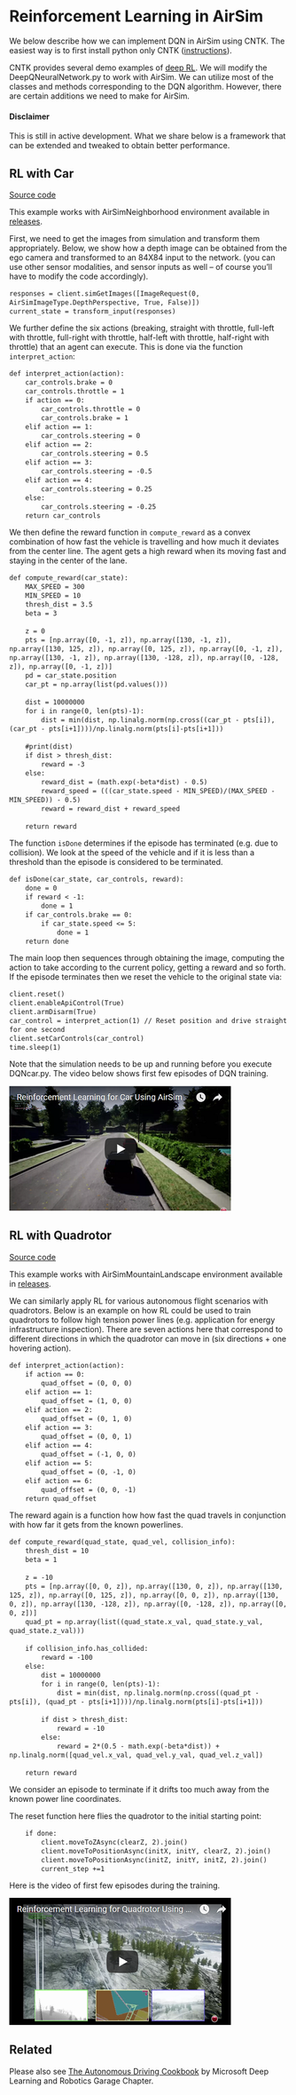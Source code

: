 # Reinforcement Learning in AirSim

We below describe how we can implement DQN in AirSim using CNTK. The easiest way is to first install python only CNTK ([instructions](https://docs.microsoft.com/en-us/cognitive-toolkit/setup-windows-python?tabs=cntkpy22)).

CNTK provides several demo examples of [deep RL](https://github.com/Microsoft/CNTK/tree/master/Examples/ReinforcementLearning). We will modify the DeepQNeuralNetwork.py to work with AirSim. We can utilize most of the classes and methods corresponding to the DQN algorithm. However, there are certain additions we need to make for AirSim.

#### Disclaimer
This is still in active development. What we share below is a framework that can be extended and tweaked to obtain better performance.

## RL with Car

[Source code](../PythonClient/car/DQNcar.py)

This example works with AirSimNeighborhood environment available in [releases](https://github.com/Microsoft/AirSim/releases).

First, we need to get the images from simulation and transform them appropriately. Below, we show how a depth image can be obtained from the ego camera and transformed to an 84X84 input to the network. (you can use other sensor modalities, and sensor inputs as well – of course you’ll have to modify the code accordingly).

```
responses = client.simGetImages([ImageRequest(0, AirSimImageType.DepthPerspective, True, False)])
current_state = transform_input(responses)
```

We further define the six actions (breaking, straight with throttle, full-left with throttle, full-right with throttle, half-left with throttle, half-right with throttle) that an agent can execute. This is done via the function `interpret_action`:

```
def interpret_action(action):
    car_controls.brake = 0
    car_controls.throttle = 1
    if action == 0:
        car_controls.throttle = 0
        car_controls.brake = 1
    elif action == 1:
        car_controls.steering = 0
    elif action == 2:
        car_controls.steering = 0.5
    elif action == 3:
        car_controls.steering = -0.5
    elif action == 4:
        car_controls.steering = 0.25
    else:
        car_controls.steering = -0.25
    return car_controls
```

We then define the reward function in `compute_reward` as a convex combination of how fast the vehicle is travelling and how much it deviates from the center line. The agent gets a high reward when its moving fast and staying in the center of the lane.

```
def compute_reward(car_state):
    MAX_SPEED = 300
    MIN_SPEED = 10
    thresh_dist = 3.5
    beta = 3

    z = 0
    pts = [np.array([0, -1, z]), np.array([130, -1, z]), np.array([130, 125, z]), np.array([0, 125, z]), np.array([0, -1, z]), np.array([130, -1, z]), np.array([130, -128, z]), np.array([0, -128, z]), np.array([0, -1, z])]
    pd = car_state.position
    car_pt = np.array(list(pd.values()))

    dist = 10000000
    for i in range(0, len(pts)-1):
        dist = min(dist, np.linalg.norm(np.cross((car_pt - pts[i]), (car_pt - pts[i+1])))/np.linalg.norm(pts[i]-pts[i+1]))

    #print(dist)
    if dist > thresh_dist:
        reward = -3
    else:
        reward_dist = (math.exp(-beta*dist) - 0.5)
        reward_speed = (((car_state.speed - MIN_SPEED)/(MAX_SPEED - MIN_SPEED)) - 0.5)
        reward = reward_dist + reward_speed

    return reward
```

The function `isDone` determines if the episode has terminated (e.g. due to collision). We look at the speed of the vehicle and if it is less than a threshold than the episode is considered to be terminated.

```
def isDone(car_state, car_controls, reward):
    done = 0
    if reward < -1:
        done = 1
    if car_controls.brake == 0:
        if car_state.speed <= 5:
            done = 1
    return done
```

The main loop then sequences through obtaining the image, computing the action to take according to the current policy, getting a reward and so forth.
If the episode terminates then we reset the vehicle to the original state via: 

```
client.reset()
client.enableApiControl(True)
client.armDisarm(True)
car_control = interpret_action(1) // Reset position and drive straight for one second
client.setCarControls(car_control)
time.sleep(1)
```

Note that the simulation needs to be up and running before you execute DQNcar.py. The video below shows first few episodes of DQN training.

[![Reinforcement Learning - Car](images/dqn_car.png)](https://youtu.be/fv-oFPAqSZ4)

## RL with Quadrotor

[Source code](../multirotor/DQNdrone.py)

This example works with AirSimMountainLandscape environment available in [releases](https://github.com/Microsoft/AirSim/releases).

We can similarly apply RL for various autonomous flight scenarios with quadrotors. Below is an example on how RL could be used to train quadrotors to follow high tension power lines (e.g. application for energy infrastructure inspection).
There are seven actions here that correspond to different directions in which the quadrotor can move in (six directions + one hovering action).

```
def interpret_action(action):
    if action == 0:
        quad_offset = (0, 0, 0)
    elif action == 1:
        quad_offset = (1, 0, 0)
    elif action == 2:
        quad_offset = (0, 1, 0)
    elif action == 3:
        quad_offset = (0, 0, 1)
    elif action == 4:
        quad_offset = (-1, 0, 0)    
    elif action == 5:
        quad_offset = (0, -1, 0)
    elif action == 6:
        quad_offset = (0, 0, -1)
    return quad_offset
```

The reward again is a function how how fast the quad travels in conjunction with how far it gets from the known powerlines.

```
def compute_reward(quad_state, quad_vel, collision_info):
    thresh_dist = 10
    beta = 1

    z = -10
    pts = [np.array([0, 0, z]), np.array([130, 0, z]), np.array([130, 125, z]), np.array([0, 125, z]), np.array([0, 0, z]), np.array([130, 0, z]), np.array([130, -128, z]), np.array([0, -128, z]), np.array([0, 0, z])]
    quad_pt = np.array(list((quad_state.x_val, quad_state.y_val, quad_state.z_val)))

    if collision_info.has_collided:
        reward = -100
    else:    
        dist = 10000000
        for i in range(0, len(pts)-1):
            dist = min(dist, np.linalg.norm(np.cross((quad_pt - pts[i]), (quad_pt - pts[i+1])))/np.linalg.norm(pts[i]-pts[i+1]))

        if dist > thresh_dist:
            reward = -10
        else:
            reward = 2*(0.5 - math.exp(-beta*dist)) + np.linalg.norm([quad_vel.x_val, quad_vel.y_val, quad_vel.z_val])

    return reward
```

We consider an episode to terminate if it drifts too much away from the known power line coordinates. 

The reset function here flies the quadrotor to the initial starting point:

```
    if done:
        client.moveToZAsync(clearZ, 2).join()
        client.moveToPositionAsync(initX, initY, clearZ, 2).join()
        client.moveToPositionAsync(initZ, initY, initZ, 2).join()
        current_step +=1
```

Here is the video of first few episodes during the training.

[![Reinforcement Learning - Quadrotor](images/dqn_quadcopter.png)](https://youtu.be/uKm15Y3M1Nk)

## Related
 Please also see [The Autonomous Driving Cookbook](https://aka.ms/AutonomousDrivingCookbook) by Microsoft Deep Learning and Robotics Garage Chapter.

